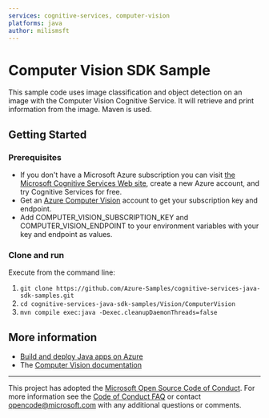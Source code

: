 ```yaml
---
services: cognitive-services, computer-vision
platforms: java
author: milismsft
---
```


# Computer Vision SDK Sample

This sample code uses image classification and object detection on an image with the Computer Vision Cognitive Service. It will retrieve and print information from the image. Maven is used.

## Getting Started

### Prerequisites
- If you don't have a Microsoft Azure subscription you can visit [the Microsoft Cognitive Services Web site](https://azure.microsoft.com/free/cognitive-services/), create a new Azure account, and try Cognitive Services for free.
- Get an [Azure Computer Vision](https://azure.microsoft.com/en-us/services/cognitive-services/computer-vision/) account to get your subscription key and endpoint.
- Add COMPUTER_VISION_SUBSCRIPTION_KEY and COMPUTER_VISION_ENDPOINT to your environment variables with your key and endpoint as values.

### Clone and run

Execute from the command line:

1. `git clone https://github.com/Azure-Samples/cognitive-services-java-sdk-samples.git`
1. `cd cognitive-services-java-sdk-samples/Vision/ComputerVision`
1. `mvn compile exec:java -Dexec.cleanupDaemonThreads=false`

## More information 

- [Build and deploy Java apps on Azure](http://azure.com/java)
- The [Computer Vision documentation](https://docs.microsoft.com/en-us/azure/cognitive-services/computer-vision/index)

---

This project has adopted the [Microsoft Open Source Code of Conduct](https://opensource.microsoft.com/codeofconduct/). For more information see the [Code of Conduct FAQ](https://opensource.microsoft.com/codeofconduct/faq/) or contact [opencode@microsoft.com](mailto:opencode@microsoft.com) with any additional questions or comments.
